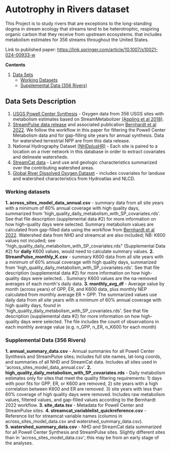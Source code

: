 # Autotrophy in Rivers dataset

This Project is to study rivers that are exceptions to the long-standing dogma in stream ecology that streams tend to be heterotrophic, respiring organic carbon that they receive from upstream ecosystems.  that includes metabolism estimates for 356 streams throughout the United States. 

Link to published paper: 
https://link.springer.com/article/10.1007/s10021-024-00933-w


**Contents**
  
1. [Data Sets](#data-sets-description)  
    - [Working Datasets](#working-datasets)  
    - [Supplemental Data (356 Rivers)](#data-356-rivers)  

<!-- Data Sets description -->
## Data Sets Description

1. [USGS Powell Center Synthesis](https://www.sciencebase.gov/catalog/item/59eb9c0ae4b0026a55ffe389) - Oxygen data from 356 USGS sites with metabolism estimates based on StreamMetabolizer [(Appling et al 2018)](https://www.nature.com/articles/sdata2018292). 
2. [StreamPulse data release](https://figshare.com/articles/software/Code_and_RDS_data_for_Bernhardt_et_al_2022_PNAS_/19074140?backTo=/collections/Data_and_code_for_Bernhardt_et_al_2022_PNAS_/5812160) and associated publication [Bernhardt et al 2022](https://www.pnas.org/doi/abs/10.1073/pnas.2121976119). We follow the workflow in this paper for filtering the Powell Center Metabolism data and for gap-filling site years for annual synthesis. Data for watershed terrestrial NPP are from this data release.
3. National Hydrography Dataset [(NHDplusHR)](https://www.usgs.gov/national-hydrography/nhdplus-high-resolution) - Each site is paired to a location on a river network in this database in order to extract covariates and delineate watersheds. 
4. [StreamCat data](https://www.epa.gov/national-aquatic-resource-surveys/streamcat-dataset) - Land use and geologic characteristics summarized over the contributing watershed areas. 
5. [Global River Dissolved Oxygen Dataset](https://www.sciencebase.gov/catalog/item/606f60afd34ef99870188ee5) - includes covariates for landuse and watershed characteristics from Hydroatlas and NLCD.

<!-- Working data -->
### Working datasets
**1. across_sites_model_data_annual.csv**  -  summary data from all site years with a minimum of 60% annual coverage with high quality days, summarized from 'high_quality_daily_metabolism_with_SP_covariates.rds'. See that file description (supplemental data #2) for more information on how high-quality days were selected.  Summary metabolism values are calculated from gap-filled data using the workflow from [Bernhardt et al 2022](https://www.pnas.org/doi/abs/10.1073/pnas.2121976119). Watershed data from NHD and streamcat are also included; NB: K600 values not incuded; see "high_quality_daily_metabolism_with_SP_covariates.rds"  (Supplemental Data #2) for **daily** K600 values, would need to calculate summary values.
**2. StreamPulse_monthly_K.csv** - summary K600 data from all site years with a minimum of 60% annual coverage with high quality days, summarized from 'high_quality_daily_metabolism_with_SP_covariates.rds'. See that file description (supplemental data #2) for more information on how high-quality days were selected.  . Summary K600 values are the na-removed averages of each month's daily data. 
**3. monthly_avg_df** -  Average value by month (across years) of GPP, ER, and K600 data, plus monthly NEP calculated from monthly average ER + GPP. The summarized values use daily data from all site years with a minimum of 60% annual coverage with high quality days, found in 'high_quality_daily_metabolism_with_SP_covariates.rds'. See that file description (supplemental data #2) for more information on how high-quality days were selected. The file includes the count of observations in each monthly average value (e.g. n_GPP, n_ER, n_K600 for each month)


<!-- Supplemental Data (356 Rivers) -->
### Supplemental Data (356 Rivers)

**1. annual_summary_data.csv**  -  Annual summaries for all Powell Center Synthesis and StreamPulse sites; includes full site names, lat-long coords, and summaries of all NHD and StreamCat data.  Includes all sites used in 'across_sites_model_data_annual.csv'.
**2. high_quality_daily_metabolism_with_SP_covariates.rds**  -  Daily metabolism estimates only for sites that meet the quality filtering requirements: 1) days with poor fits for GPP, ER, or K600 are removed, 2) site years with a high correlation between K600 and ER are removed. 3) site years with less than 60% coverage of high quality days were removed. Includes raw metabolism values, filtered values, and gap-filled values according to the Bernhardt 2022 workflow. 
**3. site_data.tsv**  -  Metadata for Powell Center and StreamPulse sites. 
**4. streamcat_variablelist_quickreference.csv**  -  Reference list for streamcat variable names (columns in across_sites_model_data.csv and watershed_summary_data.csv).  
**5. watershed_summary_data.csv**  -  NHD and StreamCat data summarized for all Powell Center Synthesis and StreamPulse sites.  Slightly different sites than in 'across_sites_model_data.csv'; this may be from an early stage of the analyses. 


